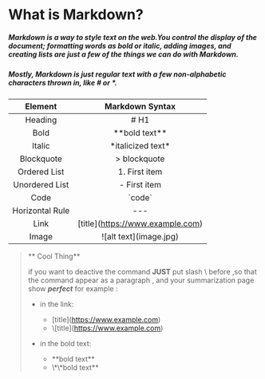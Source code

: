 # What is Markdown?

##### Markdown is a way to style text on the web.You control the display of the document; formatting words as bold or italic, adding images, and creating lists are just a few of the things we can do with Markdown. 
##### Mostly, Markdown is just regular text with a few non-alphabetic characters thrown in, like # or *.




Element | Markdown Syntax
:-------: | :-------------:
Heading  | # H1       
Bold   |  \*\*bold text**
Italic  |  \*italicized text*
Blockquote |	> blockquote
Ordered List|	1. First item
Unordered List |	- First item
Code	  |   \`code`
Horizontal Rule	 | ---
Link	  | \[title](https://www.example.com)
Image |	!\[alt text](image.jpg)             







> ** Cool Thing**
> 
>  if you want to deactive the command  **JUST** put slash \  before ,so that the command appear as a paragraph , and your summarization page show ***perfect***
> for example :
> 
>   - in the link:   
>     - \[title](https://www.example.com)     
>     - \\\[title](https://www.example.com)
>
>   - in the bold text:  
>     - \*\*bold text**
>     - \\\*\\\*bold text**     



